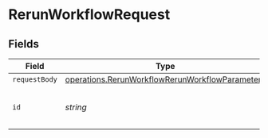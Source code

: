 # RerunWorkflowRequest


## Fields

| Field                                                                                                                     | Type                                                                                                                      | Required                                                                                                                  | Description                                                                                                               | Example                                                                                                                   |
| ------------------------------------------------------------------------------------------------------------------------- | ------------------------------------------------------------------------------------------------------------------------- | ------------------------------------------------------------------------------------------------------------------------- | ------------------------------------------------------------------------------------------------------------------------- | ------------------------------------------------------------------------------------------------------------------------- |
| `requestBody`                                                                                                             | [operations.RerunWorkflowRerunWorkflowParameters](../../../sdk/models/operations/rerunworkflowrerunworkflowparameters.md) | :heavy_minus_sign:                                                                                                        | N/A                                                                                                                       |                                                                                                                           |
| `id`                                                                                                                      | *string*                                                                                                                  | :heavy_check_mark:                                                                                                        | The unique ID of the workflow.                                                                                            | 5034460f-c7c4-4c43-9457-de07e2029e7b                                                                                      |